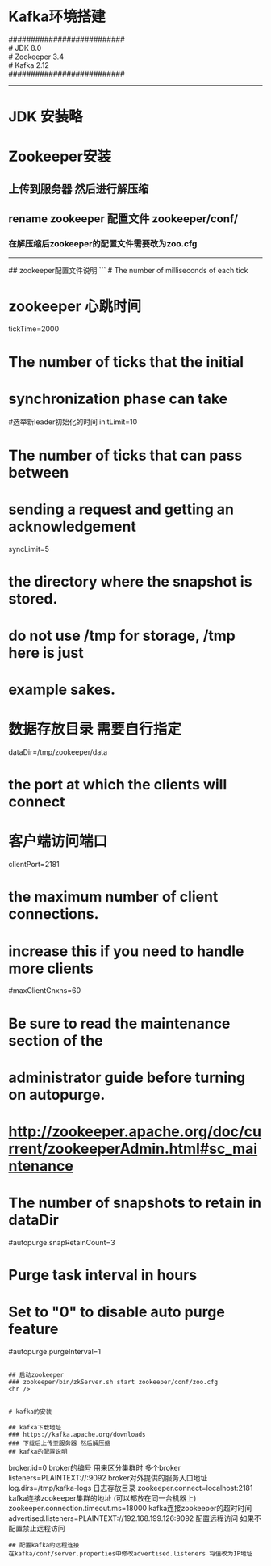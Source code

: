 # Kafka环境搭建
##########################<br/>
\#     JDK 8.0            <br/>
\#     Zookeeper 3.4      <br/>
\#     Kafka 2.12          <br/>
##########################<br/>
<hr>

# JDK 安装略

# Zookeeper安装
## 上传到服务器 然后进行解压缩
## rename zookeeper 配置文件 zookeeper/conf/
### 在解压缩后zookeeper的配置文件需要改为zoo.cfg
<hr/>
## zookeeper配置文件说明
```
# The number of milliseconds of each tick

# zookeeper 心跳时间
tickTime=2000
# The number of ticks that the initial
# synchronization phase can take

#选举新leader初始化的时间
initLimit=10
# The number of ticks that can pass between
# sending a request and getting an acknowledgement

syncLimit=5
# the directory where the snapshot is stored.
# do not use /tmp for storage, /tmp here is just
# example sakes.
# 数据存放目录 需要自行指定
dataDir=/tmp/zookeeper/data
# the port at which the clients will connect

# 客户端访问端口
clientPort=2181
# the maximum number of client connections.
# increase this if you need to handle more clients
#maxClientCnxns=60
#
# Be sure to read the maintenance section of the
# administrator guide before turning on autopurge.
#
# http://zookeeper.apache.org/doc/current/zookeeperAdmin.html#sc_maintenance
#
# The number of snapshots to retain in dataDir
#autopurge.snapRetainCount=3
# Purge task interval in hours
# Set to "0" to disable auto purge feature
#autopurge.purgeInterval=1
```

## 启动zookeeper
### zookeeper/bin/zkServer.sh start zookeeper/conf/zoo.cfg
<hr />


# kafka的安装

## kafka下载地址
### https://kafka.apache.org/downloads
### 下载后上传至服务器 然后解压缩
## kafka的配置说明
```
broker.id=0  broker的编号 用来区分集群时 多个broker
listeners=PLAINTEXT://:9092  broker对外提供的服务入口地址
log.dirs=/tmp/kafka-logs  日志存放目录
zookeeper.connect=localhost:2181  kafka连接zookeeper集群的地址 (可以都放在同一台机器上)
zookeeper.connection.timeout.ms=18000 kafka连接zookeeper的超时时间
advertised.listeners=PLAINTEXT://192.168.199.126:9092 配置远程访问 如果不配置禁止远程访问

```
## 配置kafka的远程连接
在kafka/conf/server.properties中修改advertised.listeners 将值改为IP地址

